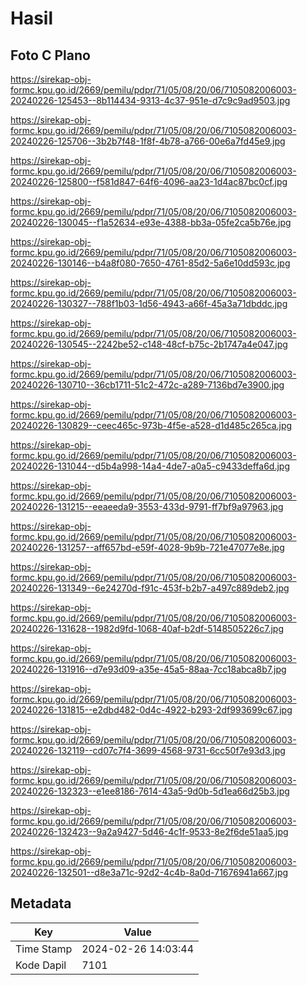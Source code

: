# Hasil

## Foto C Plano

https://sirekap-obj-formc.kpu.go.id/2669/pemilu/pdpr/71/05/08/20/06/7105082006003-20240226-125453--8b114434-9313-4c37-951e-d7c9c9ad9503.jpg

https://sirekap-obj-formc.kpu.go.id/2669/pemilu/pdpr/71/05/08/20/06/7105082006003-20240226-125706--3b2b7f48-1f8f-4b78-a766-00e6a7fd45e9.jpg

https://sirekap-obj-formc.kpu.go.id/2669/pemilu/pdpr/71/05/08/20/06/7105082006003-20240226-125800--f581d847-64f6-4096-aa23-1d4ac87bc0cf.jpg

https://sirekap-obj-formc.kpu.go.id/2669/pemilu/pdpr/71/05/08/20/06/7105082006003-20240226-130045--f1a52634-e93e-4388-bb3a-05fe2ca5b76e.jpg

https://sirekap-obj-formc.kpu.go.id/2669/pemilu/pdpr/71/05/08/20/06/7105082006003-20240226-130146--b4a8f080-7650-4761-85d2-5a6e10dd593c.jpg

https://sirekap-obj-formc.kpu.go.id/2669/pemilu/pdpr/71/05/08/20/06/7105082006003-20240226-130327--788f1b03-1d56-4943-a66f-45a3a71dbddc.jpg

https://sirekap-obj-formc.kpu.go.id/2669/pemilu/pdpr/71/05/08/20/06/7105082006003-20240226-130545--2242be52-c148-48cf-b75c-2b1747a4e047.jpg

https://sirekap-obj-formc.kpu.go.id/2669/pemilu/pdpr/71/05/08/20/06/7105082006003-20240226-130710--36cb1711-51c2-472c-a289-7136bd7e3900.jpg

https://sirekap-obj-formc.kpu.go.id/2669/pemilu/pdpr/71/05/08/20/06/7105082006003-20240226-130829--ceec465c-973b-4f5e-a528-d1d485c265ca.jpg

https://sirekap-obj-formc.kpu.go.id/2669/pemilu/pdpr/71/05/08/20/06/7105082006003-20240226-131044--d5b4a998-14a4-4de7-a0a5-c9433deffa6d.jpg

https://sirekap-obj-formc.kpu.go.id/2669/pemilu/pdpr/71/05/08/20/06/7105082006003-20240226-131215--eeaeeda9-3553-433d-9791-ff7bf9a97963.jpg

https://sirekap-obj-formc.kpu.go.id/2669/pemilu/pdpr/71/05/08/20/06/7105082006003-20240226-131257--aff657bd-e59f-4028-9b9b-721e47077e8e.jpg

https://sirekap-obj-formc.kpu.go.id/2669/pemilu/pdpr/71/05/08/20/06/7105082006003-20240226-131349--6e24270d-f91c-453f-b2b7-a497c889deb2.jpg

https://sirekap-obj-formc.kpu.go.id/2669/pemilu/pdpr/71/05/08/20/06/7105082006003-20240226-131628--1982d9fd-1068-40af-b2df-5148505226c7.jpg

https://sirekap-obj-formc.kpu.go.id/2669/pemilu/pdpr/71/05/08/20/06/7105082006003-20240226-131916--d7e93d09-a35e-45a5-88aa-7cc18abca8b7.jpg

https://sirekap-obj-formc.kpu.go.id/2669/pemilu/pdpr/71/05/08/20/06/7105082006003-20240226-131815--e2dbd482-0d4c-4922-b293-2df993699c67.jpg

https://sirekap-obj-formc.kpu.go.id/2669/pemilu/pdpr/71/05/08/20/06/7105082006003-20240226-132119--cd07c7f4-3699-4568-9731-6cc50f7e93d3.jpg

https://sirekap-obj-formc.kpu.go.id/2669/pemilu/pdpr/71/05/08/20/06/7105082006003-20240226-132323--e1ee8186-7614-43a5-9d0b-5d1ea66d25b3.jpg

https://sirekap-obj-formc.kpu.go.id/2669/pemilu/pdpr/71/05/08/20/06/7105082006003-20240226-132423--9a2a9427-5d46-4c1f-9533-8e2f6de51aa5.jpg

https://sirekap-obj-formc.kpu.go.id/2669/pemilu/pdpr/71/05/08/20/06/7105082006003-20240226-132501--d8e3a71c-92d2-4c4b-8a0d-71676941a667.jpg


## Metadata

| Key        | Value               |
| ---------- | ------------------- |
| Time Stamp | 2024-02-26 14:03:44 |
| Kode Dapil | 7101                |



